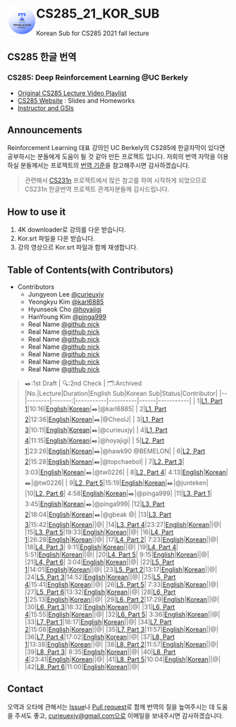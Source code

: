 
# CS285_21_KOR_SUB <img align="left" width="13%" height="13%" src="./logo.png">

Korean Sub for CS285 2021 fall lecture

## CS285 한글 번역
### CS285: Deep Reinforcement Learning @UC Berkely
- [Original CS285 Lecture Video Playlist](https://youtube.com/playlist?list=PL_iWQOsE6TfXxKgI1GgyV1B_Xa0DxE5eH)
- [CS285 Website](http://rail.eecs.berkeley.edu/deeprlcourse/) : Slides and Homeworks
- [Instructor and GSIs](http://rail.eecs.berkeley.edu/deeprlcourse/staff/)

## Announcements
Reinforcement Learning 대표 강의인 UC Berkely의 CS285에 한글자막이 있다면 공부하시는 분들에게 도움이 될 것 같아 만든 프로젝트 입니다. 저희의 번역 자막을 이용하실 분들께서는 프로젝트의 [번역 기준](./term.md)을 참고해주시면 감사하겠습니다.

> 관련해서 [CS231n](https://github.com/visionNoob/CS231N_17_KOR_SUB) 프로젝트에서 많은 참고를 하여 시작하게 되었으므로 CS231n 한글번역 프로젝트 관계자분들께 감사드립니다.

## How to use it
1. 4K downloader로 강의를 다운 받습니다.
2. Kor.srt 파일을 다운 받습니다.
3. 강의 영상으르 Kor.srt 파일과 함께 재생합니다.

## Table of Contents(with Contributors)

- Contributors
    - Jungyeon Lee [@curieuxjy](https://github.com/curieuxjy) 
    - Yeongkyu Kim [@karl6885](https://github.com/karl6885)
    - Hyunseok Cho [@hoyajigi](https://github.com/hoyajigi) 
    - HanYoung Kim [@pinga999](https://github.com/pinga999) 
    - Real Name [@github nick](https://github.com/github_address) 
    - Real Name [@github nick](https://github.com/github_address) 
    - Real Name [@github nick](https://github.com/github_address) 
    - Real Name [@github nick](https://github.com/github_address) 
    - Real Name [@github nick](https://github.com/github_address) 
    - Real Name [@github nick](https://github.com/github_address) 
    - Real Name [@github nick](https://github.com/github_address) 

> ✒️:1st Draft | 🔍:2nd Check | 🗂:Archived
|No.|Lecture|Duration|English Sub|Korean Sub|Status|Contributor|
|--|--------|-------:|-----------|----------|------|-----------|
| 1|[L1, Part 1](https://youtu.be/JHrlF10v2Og)|10:16|[English](https://github.com/CS285-KOR-SUB/CS285_21_KOR_SUB/blob/main/English_srt/CS%20285%20Lecture%201%2C%20Part%201.srt)|[Korean]()|✒️|@karl6885|
| 2|[L1, Part 2](https://youtu.be/IoF7D0qec0I)|12:36|[English](https://github.com/CS285-KOR-SUB/CS285_21_KOR_SUB/blob/main/English_srt/CS%20285%20Lecture%201%2C%20Part%202.srt)|[Korean]()|✒️|@CheolJ|
| 3|[L1, Part 3](https://youtu.be/BYoKE9yRy8g)|10:11|[English](https://github.com/CS285-KOR-SUB/CS285_21_KOR_SUB/blob/main/English_srt/CS%20285%20Lecture%201%2C%20Part%203.srt)|[Korean](https://github.com/CS285-KOR-SUB/CS285_21_KOR_SUB/blob/main/Korean_srt/CS%20285%20Lecture%201%2C%20Part%203.ko.srt)|✒️|@curieuxjy|
| 4|[L1, Part 4](https://youtu.be/xRmBEnI55es)|11:15|[English](https://github.com/CS285-KOR-SUB/CS285_21_KOR_SUB/blob/main/English_srt/CS%20285%20Lecture%201%2C%20Part%204.srt)|[Korean](https://github.com/CS285-KOR-SUB/CS285_21_KOR_SUB/blob/main/Korean_srt/CS%20285%20Lecture%201%2C%20Part%204.ko.srt)|✒️|@hoyajigi|
| 5|[L2, Part 1](https://youtu.be/HUzyjOsd2PA)|23:26|[English]()|[Korean]()|✒️|@hawk90 @BEMELON|
| 6|[L2, Part 2](https://youtu.be/988gLurg01U)|15:28|[English]()|[Korean]()|✒️|@topchaebol|
| 7|[L2, Part 3](https://youtu.be/H_z7vxGhsQk)| 3:03|[English](https://github.com/CS285-KOR-SUB/CS285_21_KOR_SUB/blob/main/English_srt/CS%20285%20Lecture%202%2C%20Part%203.srt)|[Korean](https://github.com/CS285-KOR-SUB/CS285_21_KOR_SUB/blob/main/Korean_srt/CS%20285%20Lecture%202%2C%20Part%203.ko.srt.srt)|✒️|@tw0226|
| 8|[L2, Part 4](https://youtu.be/ajAaM5FMRz4)| 4:13|[English](https://github.com/CS285-KOR-SUB/CS285_21_KOR_SUB/blob/main/English_srt/CS%20285%20Lecture%202%2C%20Part%204.srt)|[Korean]()|✒️|@tw0226|
| 9|[L2, Part 5](https://youtu.be/e2PpdPC34kI)|15:19|[English](https://github.com/CS285-KOR-SUB/CS285_21_KOR_SUB/blob/main/English_srt/CS%20285%20Lecture%202%2C%20Part%205.srt)|[Korean]()|✒️|@junteken|
|10|[L2, Part 6](https://youtu.be/nM9f-5oQ86Y)| 4:58|[English](https://github.com/CS285-KOR-SUB/CS285_21_KOR_SUB/blob/main/English_srt/CS%20285%20Lecture%202%2C%20Part%206.srt)|[Korean]()|✒️|@pinga999|
|11|[L3, Part 1](https://youtu.be/AOypIa_8RXg)| 3:45|[English](https://github.com/CS285-KOR-SUB/CS285_21_KOR_SUB/blob/main/English_srt/CS%20285%20Lecture%203%2C%20Part%201.srt)|[Korean]()|✒️|@pinga999|
|12|[L3, Part 2](https://youtu.be/kPa6hU9prg4)|18:04|[English]()|[Korean]()|✒️|@gbeak @|
|13|[L3, Part 3](https://youtu.be/ubSsUJbLkwM)|15:42|[English]()|[Korean]()||@|
|14|[L3, Part 4](https://youtu.be/dsNtkT7LF8M)|23:27|[English]()|[Korean]()||@|
|15|[L3, Part 5](https://youtu.be/Px3dQiv6R7E)|19:33|[English]()|[Korean]()||@|
|16|[L4, Part 1](https://youtu.be/jds0Wh9jTvE)|26:28|[English]()|[Korean]()||@|
|17|[L4, Part 2](https://youtu.be/Cip5UeGrCEE)| 7:23|[English]()|[Korean]()||@|
|18|[L4, Part 3](https://youtu.be/Pua9zO_YmKA)| 9:11|[English]()|[Korean]()||@|
|19|[L4, Part 4](https://youtu.be/eG9-F4r5k70)| 5:51|[English]()|[Korean]()||@|
|20|[L4, Part 5](https://youtu.be/dFqoGAyofUQ)| 9:15|[English]()|[Korean]()||@|
|21|[L4, Part 6](https://youtu.be/hfj9mS3nTLU)| 3:04|[English]()|[Korean]()||@|
|22|[L5, Part 1](https://youtu.be/GKoKNYaBvM0)|14:01|[English]()|[Korean]()||@|
|23|[L5, Part 2](https://youtu.be/VSPYKXm_hMA)|13:17|[English]()|[Korean]()||@|
|24|[L5, Part 3](https://youtu.be/VgdSubQN35g)|14:52|[English]()|[Korean]()||@|
|25|[L5, Part 4](https://youtu.be/KZd508qGFt0)|15:41|[English]()|[Korean]()||@|
|26|[L5, Part 5](https://youtu.be/QRLDAQbWc78)| 7:33|[English]()|[Korean]()||@|
|27|[L5, Part 6](https://youtu.be/PEzuojy8lVo)|13:32|[English]()|[Korean]()||@|
|28|[L6, Part 1](https://youtu.be/wr00ef_TY6Q)|25:13|[English]()|[Korean]()||@|
|29|[L6, Part 2](https://youtu.be/KVHtuwVhULA)|17:29|[English]()|[Korean]()||@|
|30|[L6, Part 3](https://youtu.be/7C2DSdXX-kQ)|18:32|[English]()|[Korean]()||@|
|31|[L6, Part 4](https://youtu.be/quRjnkj-MA0)|15:55|[English]()|[Korean]()||@|
|32|[L6, Part 5](https://youtu.be/A99gFMZPw7w)| 3:36|[English]()|[Korean]()||@|
|33|[L7, Part 1](https://youtu.be/pP_67mTJbGw)|16:17|[English]()|[Korean]()||@|
|34|[L7, Part 2](https://youtu.be/QUbuBEY12u0)|15:08|[English]()|[Korean]()||@|
|35|[L7, Part 3](https://youtu.be/Mz7XweEMCVI)|11:57|[English]()|[Korean]()||@|
|36|[L7, Part 4](https://youtu.be/9bOurz4aCbA)|17:02|[English]()|[Korean]()||@|
|37|[L8, Part 1](https://youtu.be/7-D8RL3D6CI)|13:38|[English]()|[Korean]()||@|
|38|[L8, Part 2](https://youtu.be/lqC9w532erw)|11:57|[English]()|[Korean]()||@|
|39|[L8, Part 3](https://youtu.be/oKfUMzfpAw0)| 8:35|[English]()|[Korean]()||@|
|40|[L8, Part 4](https://youtu.be/oMUSn1eRm7A)|23:41|[English]()|[Korean]()||@|
|41|[L8, Part 5](https://youtu.be/Q-Qwjz8Zmh0)|10:04|[English]()|[Korean]()||@|
|42|[L8, Part 6](https://youtu.be/cmGSnu-PIwU)|11:00|[English]()|[Korean]()||@|

## Contact
오역과 오타에 관해서는 [Issue](https://github.com/CS285-KOR-SUB/CS285_21_KOR_SUB/issues)나 [Pull request](https://github.com/CS285-KOR-SUB/CS285_21_KOR_SUB/pulls)로 함께 번역의 질을 높여주시는 데 도움을 주셔도 좋고, curieuexjy@gmail.com으로 이메일을 보내주시면 감사하겠습니다.
